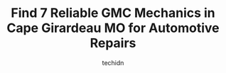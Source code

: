 ---
layout: ampstory
image: https://images.unsplash.com/photo-1610998342124-c4fcba4cf4bf?ixlib=rb-4.0.3&ixid=MnwxMjA3fDB8MHxwaG90by1wYWdlfHx8fGVufDB8fHx8&auto=format&fit=crop&w=640&h=853&q=80
author: techidn
featured: false
description: Trust your vehicles maintenance and repairs to the 7 best GMC Mechanic in Cape Girardeau MO, USA. With their extensive experience, cutting-edge technology, and commitment to customer satisf
title: Find 7 Reliable GMC Mechanics in Cape Girardeau MO for Automotive Repairs
cover:
   title: Find 7 Reliable GMC Mechanics in Cape Girardeau MO for Automotive Repairs
   subtitle: Rickpate
   background: https://images.unsplash.com/photo-1610998342124-c4fcba4cf4bf?ixlib=rb-4.0.3&ixid=MnwxMjA3fDB8MHxwaG90by1wYWdlfHx8fGVufDB8fHx8&auto=format&fit=crop&w=640&h=853&q=80

pages: 
 - layout: thirds
   top: <h1>#1 DOBBS TIRE AND AUTO CENTER</h1>
   bottom: "<p>Ive had a good amount of work done here on an old 2006 Lincoln Town Car. Quick friendly service, fair pricing, and have never had issues with their work quality. Great g</p>"
   background: https://www.knot35.com/toplist/wp-content/uploads/2023/06/best-gmc-mechanic-1-in-cape-girardeau-mo-1685835922.png
   backgroundblur: true
 - layout: thirds
   top: <h1>#2 Goodyear Auto Service – Raben Tire</h1>
   bottom: "<p>2000 Independence St, Cape Girardeau, MO 63702, United States</p>"
   background: https://www.knot35.com/toplist/wp-content/uploads/2023/06/best-gmc-mechanic-2-in-cape-girardeau-mo-1685835923.jpeg
   cta:
      link: https://www.knot35.com/toplist/find-7-reliable-gmc-mechanics-in-cape-girardeau-mo-for-automotive-repairs/
      text: Find 7 Reliable GMC Mechanics in Cape Girardeau MO for Automotive Repairs
 - layout: thirds
   top: <h1>#3 Coad Chevrolet</h1>
   bottom: "<p>517 S Kingshighway, Cape Girardeau, MO 63703, United States</p>"
   background: https://www.knot35.com/toplist/wp-content/uploads/2023/06/best-gmc-mechanic-3-in-cape-girardeau-mo-1685835923.jpeg
   cta:
      link: https://www.knot35.com/toplist/find-7-reliable-gmc-mechanics-in-cape-girardeau-mo-for-automotive-repairs/
      text: Find 7 Reliable GMC Mechanics in Cape Girardeau MO for Automotive Repairs
 - layout: thirds
   top: <h1>#4 Campus Auto & Tire</h1>
   bottom: "<p>1404 Independence St, Cape Girardeau, MO 63703, United States</p>"
   background: https://images.unsplash.com/photo-1489648022186-8f49310909a0?ixlib=rb-4.0.3&ixid=MnwxMjA3fDB8MHxwaG90by1wYWdlfHx8fGVufDB8fHx8&auto=format&fit=crop&w=640&h=853&q=80
   cta:
      link: https://www.knot35.com/toplist/find-7-reliable-gmc-mechanics-in-cape-girardeau-mo-for-automotive-repairs/
      text: Find 7 Reliable GMC Mechanics in Cape Girardeau MO for Automotive Repairs
 - layout: thirds
   top: <h1>#5 James Auto Body & Glass Co Inc</h1>
   bottom: "<p>2321 Bloomfield Rd #6499, Cape Girardeau, MO 63703, United States</p>"
   background: https://images.unsplash.com/photo-1484589065579-248aad0d8b13?ixlib=rb-4.0.3&ixid=MnwxMjA3fDB8MHxwaG90by1wYWdlfHx8fGVufDB8fHx8&auto=format&fit=crop&w=640&h=853&q=80
   cta:
      link: https://www.knot35.com/toplist/find-7-reliable-gmc-mechanics-in-cape-girardeau-mo-for-automotive-repairs/
      text: Find 7 Reliable GMC Mechanics in Cape Girardeau MO for Automotive Repairs
 - layout: thirds
   top: <h1>#6 Seyers Garage</h1>
   bottom: "<p>2334 Rusmar St, Cape Girardeau, MO 63703, United States</p>"
   background: https://images.unsplash.com/photo-1609083590460-7b8cc0ca65f8?ixlib=rb-4.0.3&ixid=MnwxMjA3fDB8MHxwaG90by1wYWdlfHx8fGVufDB8fHx8&auto=format&fit=crop&w=640&h=853&q=80
   cta:
      link: https://www.knot35.com/toplist/find-7-reliable-gmc-mechanics-in-cape-girardeau-mo-for-automotive-repairs/
      text: Find 7 Reliable GMC Mechanics in Cape Girardeau MO for Automotive Repairs
 - layout: thirds
   top: <h1>#7 CARSTAR Russoms Cape Girardeau</h1>
   bottom: "<p>450 Siemers Dr, Cape Girardeau, MO 63701, United States</p>"
   background: https://images.unsplash.com/photo-1618556658017-fd9c732d1360?ixlib=rb-4.0.3&ixid=MnwxMjA3fDB8MHxwaG90by1wYWdlfHx8fGVufDB8fHx8&auto=format&fit=crop&w=640&h=853&q=80
   cta:
      link: https://www.knot35.com/toplist/find-7-reliable-gmc-mechanics-in-cape-girardeau-mo-for-automotive-repairs/
      text: Find 7 Reliable GMC Mechanics in Cape Girardeau MO for Automotive Repairs
 - layout: thirds
   middle: Continue reading...
   background: https://images.unsplash.com/photo-1632260260864-caf7fde5ec36?ixlib=rb-4.0.3&ixid=MnwxMjA3fDB8MHxwaG90by1wYWdlfHx8fGVufDB8fHx8&auto=format&fit=crop&w=640&h=853&q=80
   cta:
      link: https://www.knot35.com/toplist/find-7-reliable-gmc-mechanics-in-cape-girardeau-mo-for-automotive-repairs/
      text: Find 7 Reliable GMC Mechanics in Cape Girardeau MO for Automotive Repairs
      
---